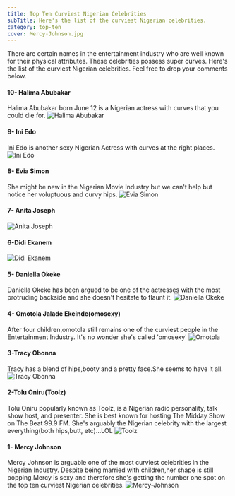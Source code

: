 ```yaml
---
title: Top Ten Curviest Nigerian Celebrities
subTitle: Here's the list of the curviest Nigerian celebrities. 
category: top-ten
cover: Mercy-Johnson.jpg
---
```


There are certain names in the entertainment industry who are well known for their physical attributes. These celebrities possess super curves.
Here's the list of the curviest Nigerian celebrities. Feel free to drop your comments below.

#### 10- Halima Abubakar
Halima Abubakar born June 12 is a Nigerian actress with curves that you could die for.
![Halima Abubakar](h.PNG)

#### 9- Ini Edo
Ini Edo is another sexy Nigerian Actress with curves at the right places.
![Ini Edo](i.PNG)

#### 8- Evia Simon
She might be new in the Nigerian Movie Industry but we can't help but notice her voluptuous and curvy hips.
![Evia Simon](e.PNG)

#### 7- Anita Joseph
![Anita Joseph](a.PNG)

#### 6-Didi Ekanem
![Didi Ekanem](di.PNG)

#### 5- Daniella Okeke
Daniella Okeke has been argued to be one of the actresses with the most protruding backside and she doesn't hesitate to flaunt it.
![Daniella Okeke](d.PNG)

#### 4- Omotola Jalade Ekeinde(omosexy) 
After four children,omotola still remains one of the curviest people in the Entertainment Industry. It's no wonder she's called 'omosexy'
![Omotola](o.PNG)

#### 3-Tracy Obonna
Tracy has a blend of hips,booty and a pretty face.She seems to have it all.
![Tracy Obonna](tr.PNG)

#### 2-Tolu Oniru(Toolz)
Tolu Oniru popularly known as Toolz, is a Nigerian radio personality, talk show host, and presenter. She is best known for hosting The Midday Show on The Beat 99.9 FM. 
She's arguably the Nigerian celebrity with the largest everything(both hips,butt, etc)...LOL
![Toolz](t.PNG)

#### 1- Mercy Johnson
Mercy Johnson is arguable one of the most curviest celebrities in the Nigerian Industry.
Despite being married with children,her shape is still popping.Mercy is sexy and therefore she's getting the number one spot on the top ten curviest Nigerian celebrities.
![Mercy-Johnson](Mercy-Johnson.jpg)
